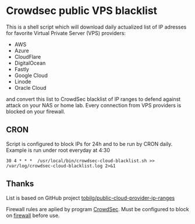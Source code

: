 # Crowdsec public VPS blacklist
This is a shell script which will download daily actualized list of IP adresses for favorite Virtual Private Server (VPS) providers:
- AWS
- Azure
- CloudFlare
- DigitalOcean
- Fastly
- Google Cloud
- Linode
- Oracle Cloud

and convert this list to CrowdSec blacklist of IP ranges to defend against attack on your NAS or home lab. 
Every connection from VPS providers is blocked on your firewall.

## CRON
Script is configured to block IPs for 24h and to be run by CRON daily. Example is run under root everyday at 4:30

`30 4 * * *  /usr/local/bin/crowdsec-cloud-blacklist.sh >> /var/log/crowdsec-cloud-blacklist.log 2>&1`

## Thanks
List is based on GitHub project [tobilg/public-cloud-provider-ip-ranges](https://github.com/tobilg/public-cloud-provider-ip-ranges?tab=readme-ov-file)

Firewall rules are aplied by program [CrowdSec](https://www.crowdsec.net/blog/crowdsec-waf-the-collaborative-future-of-web-application-security?gad_campaignid=22821348674). Must be configured to block on [firewall](https://docs.crowdsec.net/u/bouncers/firewall/) before use.

